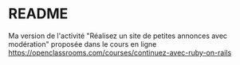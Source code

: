 # README

Ma version de l'activité "Réalisez un site de petites annonces avec modération" proposée dans le cours en ligne https://openclassrooms.com/courses/continuez-avec-ruby-on-rails
